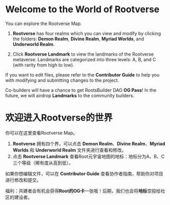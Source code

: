 # Welcome to the World of Rootverse

You can explore the Rootverse Map.
1. **Rootverse** has four realms which you can view and modify by clicking the folders: **Demon Realm**, **Divine Realm**, **Myriad Worlds**, and **Underworld Realm**.

2. Click **Rootverse Landmark** to view the landmarks of the Rootverse metaverse. Landmarks are categorized into three levels: A, B, and C (with rarity from high to low).

If you want to edit files, please refer to the **Contributor Guide** to help you with modifying and submitting changes to the project.

Co-builders will have a chance to get RootsBuilder DAO **OG Pass**! In the future, we will airdrop **Landmarks** to the community builders.

# 欢迎进入Rootverse的世界

你可以在这里查看Rootverse Map。
1. **Rootverse** 拥有四个界，可以点击 **Demon Realm**、**Divine Realm**、**Myriad Worlds** 和 **Underworld Realm** 文件夹进行查看和修改。
2. 点击 **Rootverse Landmark** 查看Root元宇宙地图的地标：地标分为A、B、C三个等级（稀有度从高到低）。

如果你想编辑文件，可以在 **Contributor Guide** 查看协作者指南，帮助你对项目进行修改和提交。

福利：共建者会有机会获得**Root的OG卡**一张哦！后期，我们也会将**地标**空投给社区的建设者。



